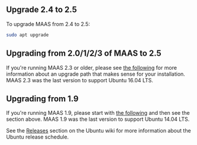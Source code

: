 <h2 id="heading--upgrade-24-to-25">Upgrade 2.4 to 2.5</h2>

To upgrade MAAS from 2.4 to 2.5:

``` bash
sudo apt upgrade
```

<h2 id="heading--upgrading-from-20123-of-maas-to-25">Upgrading from 2.0/1/2/3 of MAAS to 2.5</h2>

If you're running MAAS 2.3 or older, please see [the following](/t/upgrade-2-3-to-2-4-from-ubuntu-16-04/777) for more information about an upgrade path that makes sense for your installation. MAAS 2.3 was the last version to support Ubuntu 16.04 LTS.

<h2 id="heading--upgrading-from-19">Upgrading from 1.9</h2>

If you're running MAAS 1.9, please start with [the following](/t/upgrade-from-1-9-to-2-x/778) and then see the section above. MAAS 1.9 was the last version to support Ubuntu 14.04 LTS.

See the [Releases](https://wiki.ubuntu.com/Releases) section on the Ubuntu wiki for more information about the Ubuntu release schedule.

